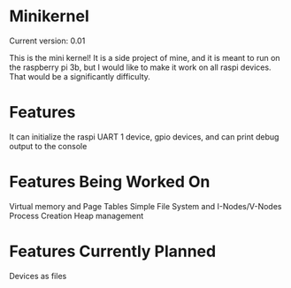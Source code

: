 # Minikernel
Current version: 0.01

This is the mini kernel! It is a side project of mine, and it is meant to 
run on the raspberry pi 3b, but I would like to make it work on all
raspi devices. That would be a significantly difficulty. 

# Features
It can initialize the raspi UART 1 device, gpio devices, and can print debug
output to the console

# Features Being Worked On
Virtual memory and Page Tables
Simple File System and I-Nodes/V-Nodes
Process Creation
Heap management

# Features Currently Planned
Devices as files


